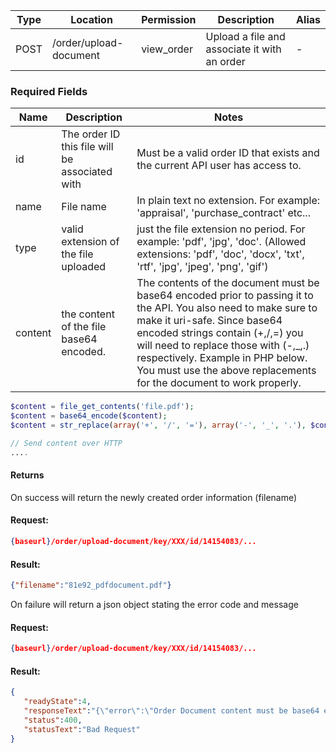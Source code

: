
|Type|Location|Permission|Description|Alias|
|--- |--- |--- |--- |--- |
|POST|/order/upload-document|view_order|Upload a file and associate it with an order|-|


### Required Fields

|Name|Description|Notes|
|--- |--- |--- |
|id|The order ID this file will be associated with|Must be a valid order ID that exists and the current API user has access to.|
|name|File name|In plain text no extension. For example: 'appraisal', 'purchase_contract' etc...|
|type|valid extension of the file uploaded|just the file extension no period. For example: 'pdf', 'jpg', 'doc'. (Allowed extensions: 'pdf', 'doc', 'docx', 'txt', 'rtf', 'jpg', 'jpeg', 'png', 'gif')|
|content|the content of the file base64 encoded.|The contents of the document must be base64 encoded prior to passing it to the API. You also need to make sure to make it uri-safe. Since base64 encoded strings contain (+,/,=) you will need to replace those with (-,_,.) respectively. Example in PHP below. You must use the above replacements for the document to work properly.|


```php
$content = file_get_contents('file.pdf');
$content = base64_encode($content);
$content = str_replace(array('+', '/', '='), array('-', '_', '.'), $content);

// Send content over HTTP
....
```

#### Returns

<div class="alert alert-success">On success will return the newly created order information (filename)</div>


#### Request:

```json
{baseurl}/order/upload-document/key/XXX/id/14154083/...
```

#### Result:

```json
{"filename":"81e92_pdfdocument.pdf"}
```

<div class="alert alert-danger">On failure will return a json object stating the error code and message</div>

#### Request:

```json
{baseurl}/order/upload-document/key/XXX/id/14154083/...
```

#### Result:

```json
{
   "readyState":4,
   "responseText":"{\"error\":\"Order Document content must be base64 encoded. and the following characters (+,\\/,=) must be replaced with (-,_,.) respectively.\",\"code\":423}",
   "status":400,
   "statusText":"Bad Request"
}
```